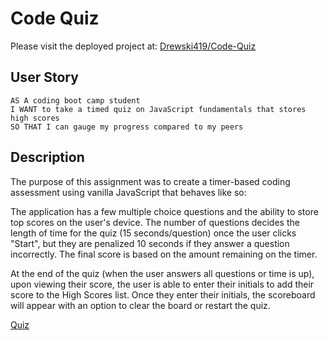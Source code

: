 # Code Quiz

Please visit the deployed project at: [Drewski419/Code-Quiz](https://github.com/Drewski419/Code-Quiz)


## User Story

```
AS A coding boot camp student
I WANT to take a timed quiz on JavaScript fundamentals that stores high scores
SO THAT I can gauge my progress compared to my peers
```

## Description

The purpose of this assignment was to create a timer-based coding assessment using vanilla JavaScript that behaves like so:

The application has a few multiple choice questions and the ability to store top scores on the user's device. The number of questions decides the length of time for the quiz (15 seconds/question) once the user clicks "Start", but they are penalized 10 seconds if they answer a question incorrectly. The final score is based on the amount remaining on the timer.

At the end of the quiz (when the user answers all questions or time is up), upon viewing their score, the user is able to enter their initials to add their score to the High Scores list. Once they enter their initials, the scoreboard will appear with an option to clear the board or restart the quiz.

[Quiz](AJQuiz.png)

